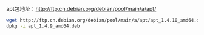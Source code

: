 apt包地址：http://ftp.cn.debian.org/debian/pool/main/a/apt/

```bash
wget http://ftp.cn.debian.org/debian/pool/main/a/apt/apt_1.4.10_amd64.deb
dpkg -i apt_1.4.9_amd64.deb
```

